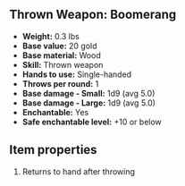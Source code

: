 ## Thrown Weapon: Boomerang
- **Weight:** 0.3 lbs
- **Base value:** 20 gold
- **Base material:** Wood
- **Skill:** Thrown weapon
- **Hands to use:** Single-handed
- **Throws per round:** 1
- **Base damage - Small:** 1d9 (avg 5.0)
- **Base damage - Large:** 1d9 (avg 5.0)
- **Enchantable:** Yes
- **Safe enchantable level:** +10 or below
## Item properties
1. Returns to hand after throwing
